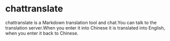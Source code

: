 # chattranslate
chattranslate is a Markdown translation tool and chat.You can talk to the translation server.When you enter it into Chinese it is translated into English, when you enter it back to Chinese.
